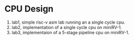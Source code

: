# CPU Design 
1. lab1, simple risc-v asm lab running an a single cycle cpu.
2. lab2, implementation of a single cycle cpu on miniRV-1. 
3. lab3, implementaion of a 5-stage pipeline cpu on miniRV-1.   
